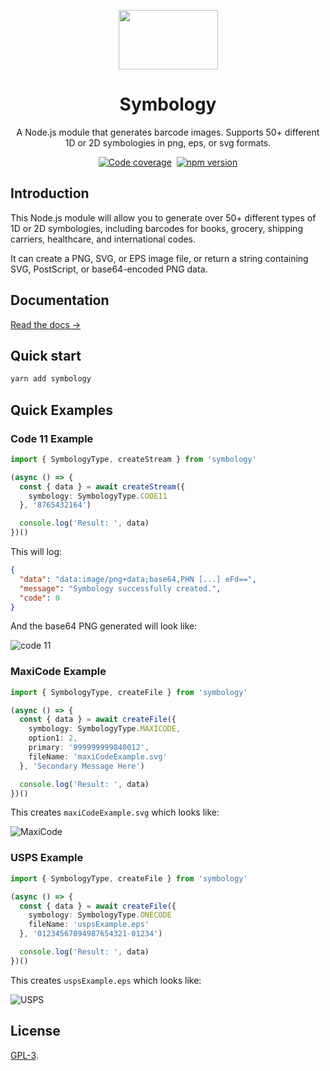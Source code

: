 <p align="center">
  <a href="https://symbology.dev/">
    <img src="https://symbology.dev/assets/hero.svg" width="159" height="95" />
  </a>

  <h1 style="text-align: center;" align="center">Symbology</h1>
</p>

<p align="center">A Node.js module that generates barcode images. Supports 50+ different 1D or 2D symbologies in png, eps, or svg formats.</p>

<p align="center">
  <a href="https://app.codecov.io/gh/jshor/symbology"><img
    src="https://img.shields.io/codecov/c/gh/jshor/symbology?style=for-the-badge"
    alt="Code coverage"
  /></a> <a href="https://github.com/jshor/symbology/actions?query=workflow%3A%22Merge+to+master%22"><img
    src="https://img.shields.io/github/workflow/status/jshor/symbology/Merge%20to%20master?style=for-the-badge"
    alt=""
  /></a> <a href="https://npmjs.com/package/symbology"><img
    src="http://img.shields.io/npm/v/symbology.svg?style=for-the-badge"
    alt="npm version"
  /></a>
</p>

## Introduction

This Node.js module will allow you to generate over 50+ different types of 1D or 2D symbologies, including barcodes for books, grocery, shipping carriers, healthcare, and international codes.

It can create a PNG, SVG, or EPS image file, or return a string containing SVG, PostScript, or base64-encoded PNG data.

## Documentation

[Read the docs →](https://symbology.dev/docs/)

## Quick start

```sh
yarn add symbology
```

## Quick Examples

### Code 11 Example

```ts
import { SymbologyType, createStream } from 'symbology'

(async () => {
  const { data } = await createStream({
    symbology: SymbologyType.CODE11
  }, '8765432164')

  console.log('Result: ', data)
})()
```

This will log:

```json
{
  "data": "data:image/png+data;base64,PHN [...] eFd==",
  "message": "Symbology successfully created.",
  "code": 0
}
```

And the base64 PNG generated will look like:

![code 11](https://symbology.dev/assets/barcodes/barcode_14.png)

### MaxiCode Example

```ts
import { SymbologyType, createFile } from 'symbology'

(async () => {
  const { data } = await createFile({
    symbology: SymbologyType.MAXICODE,
    option1: 2,
    primary: '999999999840012',
    fileName: 'maxiCodeExample.svg'
  }, 'Secondary Message Here')

  console.log('Result: ', data)
})()
```

This creates `maxiCodeExample.svg` which looks like:

![MaxiCode](https://symbology.dev/assets/barcodes/barcode_47.png)

### USPS Example

```ts
import { SymbologyType, createFile } from 'symbology'

(async () => {
  const { data } = await createFile({
    symbology: SymbologyType.ONECODE
    fileName: 'uspsExample.eps'
  }, '01234567094987654321-01234')

  console.log('Result: ', data)
})()
```

This creates `uspsExample.eps` which looks like:

![USPS](https://symbology.dev/assets/barcodes/barcode_42.png)

## License

[GPL-3](LICENSE.md).
